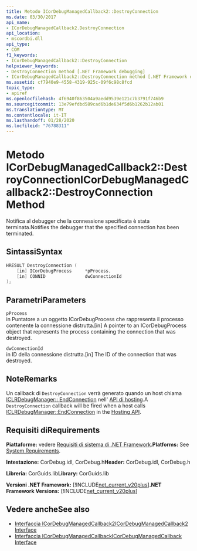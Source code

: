 ```yaml
---
title: Metodo ICorDebugManagedCallback2::DestroyConnection
ms.date: 03/30/2017
api_name:
- ICorDebugManagedCallback2.DestroyConnection
api_location:
- mscordbi.dll
api_type:
- COM
f1_keywords:
- ICorDebugManagedCallback2::DestroyConnection
helpviewer_keywords:
- DestroyConnection method [.NET Framework debugging]
- ICorDebugManagedCallback2::DestroyConnection method [.NET Framework debugging]
ms.assetid: cf7940e9-4558-4319-925c-09f6c98c8fcd
topic_type:
- apiref
ms.openlocfilehash: 4f6940f863504a9aedd9539e121c7b3791f746b9
ms.sourcegitcommit: 13e79efdbd589cad6b1de634f5d6b1262b12ab01
ms.translationtype: MT
ms.contentlocale: it-IT
ms.lasthandoff: 01/28/2020
ms.locfileid: "76788311"
---
```

# <a name="icordebugmanagedcallback2destroyconnection-method"></a><span data-ttu-id="f16b0-102">Metodo ICorDebugManagedCallback2::DestroyConnection</span><span class="sxs-lookup"><span data-stu-id="f16b0-102">ICorDebugManagedCallback2::DestroyConnection Method</span></span>
<span data-ttu-id="f16b0-103">Notifica al debugger che la connessione specificata è stata terminata.</span><span class="sxs-lookup"><span data-stu-id="f16b0-103">Notifies the debugger that the specified connection has been terminated.</span></span>  
  
## <a name="syntax"></a><span data-ttu-id="f16b0-104">Sintassi</span><span class="sxs-lookup"><span data-stu-id="f16b0-104">Syntax</span></span>  
  
```cpp  
HRESULT DestroyConnection (  
    [in] ICorDebugProcess     *pProcess,  
    [in] CONNID               dwConnectionId  
);  
```  
  
## <a name="parameters"></a><span data-ttu-id="f16b0-105">Parametri</span><span class="sxs-lookup"><span data-stu-id="f16b0-105">Parameters</span></span>  
 `pProcess`  
 <span data-ttu-id="f16b0-106">in Puntatore a un oggetto ICorDebugProcess che rappresenta il processo contenente la connessione distrutta.</span><span class="sxs-lookup"><span data-stu-id="f16b0-106">[in] A pointer to an ICorDebugProcess object that represents the process containing the connection that was destroyed.</span></span>  
  
 `dwConnectionId`  
 <span data-ttu-id="f16b0-107">in ID della connessione distrutta.</span><span class="sxs-lookup"><span data-stu-id="f16b0-107">[in] The ID of the connection that was destroyed.</span></span>  
  
## <a name="remarks"></a><span data-ttu-id="f16b0-108">Note</span><span class="sxs-lookup"><span data-stu-id="f16b0-108">Remarks</span></span>  
 <span data-ttu-id="f16b0-109">Un callback di `DestroyConnection` verrà generato quando un host chiama [ICLRDebugManager:: EndConnection](../../../../docs/framework/unmanaged-api/hosting/iclrdebugmanager-endconnection-method.md) nell' [API di hosting](../../../../docs/framework/unmanaged-api/hosting/index.md).</span><span class="sxs-lookup"><span data-stu-id="f16b0-109">A `DestroyConnection` callback will be fired when a host calls [ICLRDebugManager::EndConnection](../../../../docs/framework/unmanaged-api/hosting/iclrdebugmanager-endconnection-method.md) in the [Hosting API](../../../../docs/framework/unmanaged-api/hosting/index.md).</span></span>  
  
## <a name="requirements"></a><span data-ttu-id="f16b0-110">Requisiti di</span><span class="sxs-lookup"><span data-stu-id="f16b0-110">Requirements</span></span>  
 <span data-ttu-id="f16b0-111">**Piattaforme:** vedere [Requisiti di sistema di .NET Framework](../../../../docs/framework/get-started/system-requirements.md).</span><span class="sxs-lookup"><span data-stu-id="f16b0-111">**Platforms:** See [System Requirements](../../../../docs/framework/get-started/system-requirements.md).</span></span>  
  
 <span data-ttu-id="f16b0-112">**Intestazione:** CorDebug.idl, CorDebug.h</span><span class="sxs-lookup"><span data-stu-id="f16b0-112">**Header:** CorDebug.idl, CorDebug.h</span></span>  
  
 <span data-ttu-id="f16b0-113">**Libreria:** CorGuids.lib</span><span class="sxs-lookup"><span data-stu-id="f16b0-113">**Library:** CorGuids.lib</span></span>  
  
 <span data-ttu-id="f16b0-114">**Versioni .NET Framework:** [!INCLUDE[net_current_v20plus](../../../../includes/net-current-v20plus-md.md)]</span><span class="sxs-lookup"><span data-stu-id="f16b0-114">**.NET Framework Versions:** [!INCLUDE[net_current_v20plus](../../../../includes/net-current-v20plus-md.md)]</span></span>  
  
## <a name="see-also"></a><span data-ttu-id="f16b0-115">Vedere anche</span><span class="sxs-lookup"><span data-stu-id="f16b0-115">See also</span></span>

- [<span data-ttu-id="f16b0-116">Interfaccia ICorDebugManagedCallback2</span><span class="sxs-lookup"><span data-stu-id="f16b0-116">ICorDebugManagedCallback2 Interface</span></span>](icordebugmanagedcallback2-interface.md)
- [<span data-ttu-id="f16b0-117">Interfaccia ICorDebugManagedCallback</span><span class="sxs-lookup"><span data-stu-id="f16b0-117">ICorDebugManagedCallback Interface</span></span>](icordebugmanagedcallback-interface.md)
